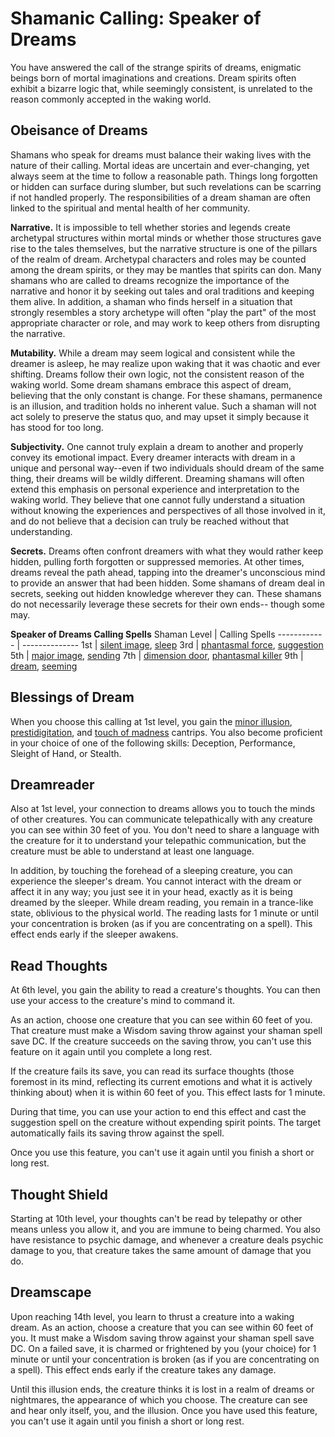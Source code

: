 # Shamanic Calling: Speaker of Dreams
You have answered the call of the strange spirits of dreams, enigmatic beings born of mortal imaginations and creations. Dream spirits often exhibit a bizarre logic that, while seemingly consistent, is unrelated to the reason commonly accepted in the waking world.

## Obeisance of Dreams
Shamans who speak for dreams must balance their waking lives with the nature of their calling. Mortal ideas are uncertain and ever-changing, yet always seem at the time to follow a reasonable path. Things long forgotten or hidden can surface during slumber, but such revelations can be scarring if not handled properly. The responsibilities of a dream shaman are often linked to the spiritual and mental health of her community.

**Narrative.** It is impossible to tell whether stories and legends create archetypal structures within mortal minds or whether those structures gave rise to the tales themselves, but the narrative structure is one of the pillars of the realm of dream. Archetypal characters and roles may be counted among the dream spirits, or they may be mantles that spirits can don. Many shamans who are called to dreams recognize the importance of the narrative and honor it by seeking out tales and oral traditions and keeping them alive. In addition, a shaman who finds herself in a situation that strongly resembles a story archetype will often "play the part" of the most appropriate character or role, and may work to keep others from disrupting the narrative.

**Mutability.** While a dream may seem logical and consistent while the dreamer is asleep, he may realize upon waking that it was chaotic and ever shifting. Dreams follow their own logic, not the consistent reason of the waking world. Some dream shamans embrace this aspect of dream, believing that the only constant is change. For these shamans, permanence is an illusion, and tradition holds no inherent value. Such a shaman will not act solely to preserve the status quo, and may upset it simply because it has stood for too long.

**Subjectivity.** One cannot truly explain a dream to another and properly convey its emotional impact. Every dreamer interacts with dream in a unique and personal way--even if two individuals should dream of the same thing, their dreams will be wildly different. Dreaming shamans will often extend this emphasis on personal experience and interpretation to the waking world. They believe that one cannot fully understand a situation without knowing the experiences and perspectives of all those involved in it, and do not believe that a decision can truly be reached without that understanding.

**Secrets.** Dreams often confront dreamers with what they would rather keep hidden, pulling forth forgotten or suppressed memories. At other times, dreams reveal the path ahead, tapping into the dreamer's unconscious mind to provide an answer that had been hidden. Some shamans of dream deal in secrets, seeking out hidden knowledge wherever they can. These shamans do not necessarily leverage these secrets for their own ends-- though some may.

**Speaker of Dreams Calling Spells**
Shaman Level | Calling Spells
------------ | --------------
1st | [silent image](../../Magic/Spells/silent-image.md), [sleep](../../Magic/Spells/sleep.md)
3rd | [phantasmal force](../../Magic/Spells/phantasmal-force.md), [suggestion](../../Magic/Spells/suggestion.md)
5th | [major image](../../Magic/Spells/major-image.md), [sending](../../Magic/Spells/sending.md)
7th | [dimension door](../../Magic/Spells/dimension-door.md), [phantasmal killer](../../Magic/Spells/phantasmal-killer.md)
9th | [dream](../../Magic/Spells/dream.md), [seeming](../../Magic/Spells/seeming.md)

## Blessings of Dream
When you choose this calling at 1st level, you gain the [minor illusion](../../Magic/Spells/minor-illusion.md), [prestidigitation](../../Magic/Spells/prestidigitation.md), and [touch of madness](../../Magic/Spells/touch-of-madness.md) cantrips. You also become proficient in your choice of one of the following skills: Deception, Performance, Sleight of Hand, or Stealth.

## Dreamreader
Also at 1st level, your connection to dreams allows you to touch the minds of other creatures. You can communicate telepathically with any creature you can see within 30 feet of you. You don't need to share a language with the creature for it to understand your telepathic communication, but the creature must be able to understand at least one language.

In addition, by touching the forehead of a sleeping creature, you can experience the sleeper's dream. You cannot interact with the dream or affect it in any way; you just see it in your head, exactly as it is being dreamed by the sleeper. While dream reading, you remain in a trance-like state, oblivious to the physical world. The reading lasts for 1 minute or until your concentration is broken (as if you are concentrating on a spell). This effect ends early if the sleeper awakens.

## Read Thoughts
At 6th level, you gain the ability to read a creature's thoughts. You can then use your access to the creature's mind to command it.

As an action, choose one creature that you can see within 60 feet of you. That creature must make a Wisdom saving throw against your shaman spell save DC. If the creature succeeds on the saving throw, you can't use this feature on it again until you complete a long rest.

If the creature fails its save, you can read its surface thoughts (those foremost in its mind, reflecting its current emotions and what it is actively thinking about) when it is within 60 feet of you. This effect lasts for 1 minute.

During that time, you can use your action to end this effect and cast the suggestion spell on the creature without expending spirit points. The target automatically fails its saving throw against the spell.

Once you use this feature, you can't use it again until you finish a short or long rest.

## Thought Shield
Starting at 10th level, your thoughts can't be read by telepathy or other means unless you allow it, and you are immune to being charmed. You also have resistance to psychic damage, and whenever a creature deals psychic damage to you, that creature takes the same amount of damage that you do.

## Dreamscape
Upon reaching 14th level, you learn to thrust a creature into a waking dream. As an action, choose a creature that you can see within 60 feet of you. It must make a Wisdom saving throw against your shaman spell save DC. On a failed save, it is charmed or frightened by you (your choice) for 1 minute or until your concentration is broken (as if you are concentrating on a spell). This effect ends early if the creature takes any damage.

Until this illusion ends, the creature thinks it is lost in a realm of dreams or nightmares, the appearance of which you choose. The creature can see and hear only itself, you, and the illusion.
Once you have used this feature, you can't use it again until you finish a short or long rest.





